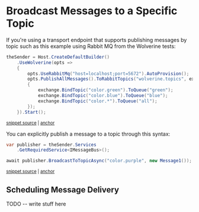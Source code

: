 # Broadcast Messages to a Specific Topic

If you're using a transport endpoint that supports publishing messages by topic
such as this example using Rabbit MQ from the Wolverine tests:

<!-- snippet: sample_binding_topics_and_topic_patterns_to_queues -->
<a id='snippet-sample_binding_topics_and_topic_patterns_to_queues'></a>
```cs
theSender = Host.CreateDefaultBuilder()
    .UseWolverine(opts =>
    {
        opts.UseRabbitMq("host=localhost;port=5672").AutoProvision();
        opts.PublishAllMessages().ToRabbitTopics("wolverine.topics", exchange =>
        {
            exchange.BindTopic("color.green").ToQueue("green");
            exchange.BindTopic("color.blue").ToQueue("blue");
            exchange.BindTopic("color.*").ToQueue("all");
        });
    }).Start();
```
<sup><a href='https://github.com/JasperFx/wolverine/blob/main/src/Transports/RabbitMQ/Wolverine.RabbitMQ.Tests/send_by_topics.cs#L24-L38' title='Snippet source file'>snippet source</a> | <a href='#snippet-sample_binding_topics_and_topic_patterns_to_queues' title='Start of snippet'>anchor</a></sup>
<!-- endSnippet -->

You can explicitly publish a message to a topic through this syntax:

<!-- snippet: sample_send_to_topic -->
<a id='snippet-sample_send_to_topic'></a>
```cs
var publisher = theSender.Services
    .GetRequiredService<IMessageBus>();

await publisher.BroadcastToTopicAsync("color.purple", new Message1());
```
<sup><a href='https://github.com/JasperFx/wolverine/blob/main/src/Transports/RabbitMQ/Wolverine.RabbitMQ.Tests/send_by_topics.cs#L72-L79' title='Snippet source file'>snippet source</a> | <a href='#snippet-sample_send_to_topic' title='Start of snippet'>anchor</a></sup>
<!-- endSnippet -->


## Scheduling Message Delivery

TODO -- write stuff here



